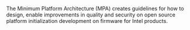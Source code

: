The Minimum Platform Architecture (MPA) creates guidelines for how to design, enable improvements in quality and security on open source platform initialization development on firmware for Intel products.